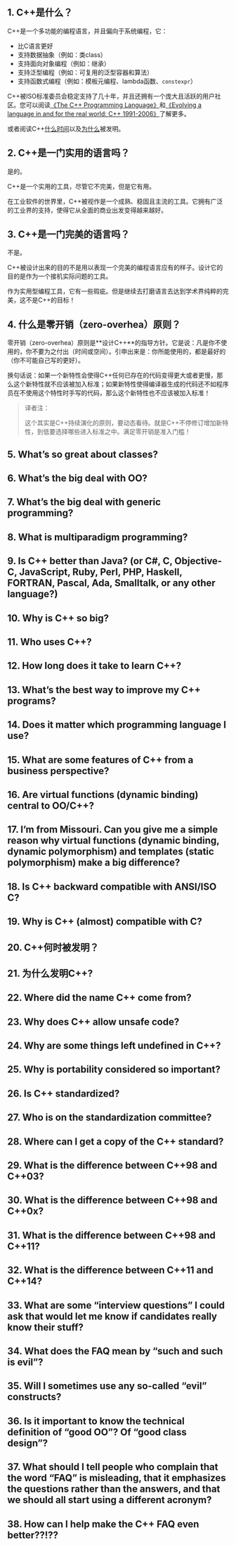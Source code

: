 ## 1. C++是什么？

C++是一个多功能的编程语言，并且偏向于系统编程，它：

- 比C语言更好
- 支持数据抽象（例如：类class）
- 支持面向对象编程（例如：继承）
- 支持泛型编程（例如：可复用的泛型容器和算法）
- 支持函数式编程（例如：模板元编程、lambda函数、`constexpr`）

C++被ISO标准委员会稳定支持了几十年，并且还拥有一个庞大且活跃的用户社区。您可以阅读[《The C++ Programming Language》](http://stroustrup.com/4th.html)和[《Evolving a language in and for the real world: C++ 1991-2006》](http://stroustrup.com/hopl-almost-final.pdf)了解更多。

或者阅读C++[什么时间](#20-c何时被发明)以及[为什么](#21-为什么发明c)被发明。

## 2. C++是一门实用的语言吗？

是的。

C++是一个实用的工具，尽管它不完美，但是它有用。

在工业软件的世界里，C++被视作是一个成熟、稳固且主流的工具。它拥有广泛的工业界的支持，使得它从全面的商业出发变得越来越好。

## 3. C++是一门完美的语言吗？

不是。

C++被设计出来的目的不是用以表现一个完美的编程语言应有的样子。设计它的目的是作为一个接机实际问题的工具。

作为实用型编程工具，它有一些瑕疵。但是继续去打磨语言去达到学术界纯粹的完美，这不是C++的目标！

## 4. 什么是零开销（zero-overhea）原则？

零开销（zero-overhea）原则是**设计C++**的指导方针。它是说：凡是你不使用的，你不要为之付出（时间或空间）。引申出来是：你所能使用的，都是最好的（你不可能自己写的更好）。

换句话说：如果一个新特性会使得C++任何已存在的代码变得更大或者更慢，那么这个新特性就不应该被加入标准；如果新特性使得编译器生成的代码还不如程序员在不使用这个特性时手写的代码，那么这个新特性也不应该被加入标准！

> 译者注：
>
> 这个其实是C++持续演化的原则，要动态看待。就是C++不停修订增加新特性，到低要选择哪些进入标准之中。满足零开销是准入门槛！

## 5. What’s so great about classes?
## 6. What’s the big deal with OO?
## 7. What’s the big deal with generic programming?
## 8. What is multiparadigm programming?
## 9. Is C++ better than Java? (or C#, C, Objective-C, JavaScript, Ruby, Perl, PHP, Haskell, FORTRAN, Pascal, Ada, Smalltalk, or any other language?)
## 10. Why is C++ so big?
## 11. Who uses C++?
## 12. How long does it take to learn C++?
## 13. What’s the best way to improve my C++ programs?
## 14. Does it matter which programming language I use?
## 15. What are some features of C++ from a business perspective?
## 16. Are virtual functions (dynamic binding) central to OO/C++?
## 17. I’m from Missouri. Can you give me a simple reason why virtual functions (dynamic binding, dynamic polymorphism) and templates (static polymorphism) make a big difference?
## 18. Is C++ backward compatible with ANSI/ISO C?
## 19. Why is C++ (almost) compatible with C?
## 20. C++何时被发明？
## 21. 为什么发明C++?
## 22. Where did the name C++ come from?
## 23. Why does C++ allow unsafe code?
## 24. Why are some things left undefined in C++?
## 25. Why is portability considered so important?
## 26. Is C++ standardized?
## 27. Who is on the standardization committee?
## 28. Where can I get a copy of the C++ standard?
## 29. What is the difference between C++98 and C++03?
## 30. What is the difference between C++98 and C++0x?
## 31. What is the difference between C++98 and C++11?
## 32. What is the difference between C++11 and C++14?
## 33. What are some “interview questions” I could ask that would let me know if candidates really know their stuff?
## 34. What does the FAQ mean by “such and such is evil”?
## 35. Will I sometimes use any so-called “evil” constructs?
## 36. Is it important to know the technical definition of “good OO”? Of “good class design”?
## 37. What should I tell people who complain that the word “FAQ” is misleading, that it emphasizes the questions rather than the answers, and that we should all start using a different acronym?
## 38. How can I help make the C++ FAQ even better??!??
